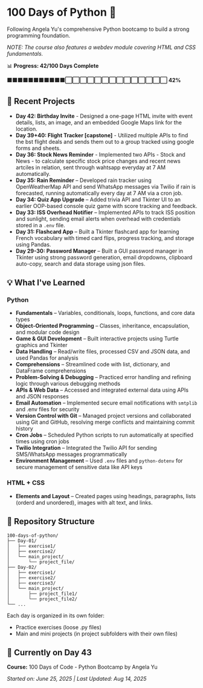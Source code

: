 # 100 Days of Python 🐍

Following Angela Yu's comprehensive Python bootcamp to build a strong programming foundation.

*NOTE: The course also features a webdev module covering HTML and CSS fundamentals.* 

📊 **Progress: 42/100 Days Complete**

**🟩🟩🟩🟩🟩🟩🟩🟩🟩🟩🟩⬜⬜⬜⬜⬜⬜⬜⬜⬜⬜⬜⬜⬜⬜ 42%**


## 🚀 Recent Projects
- **Day 42: Birthday Invite** - Designed a one-page HTML invite with event details, lists, an image, and an embedded Google Maps link for the location.
- **Day 39+40: Flight Tracker [capstone]** - Utilized multiple APIs to find the bst flight deals and sends them out to a group tracked using google forms and sheets.
- **Day 36: Stock News Reminder** - Implemented two APIs - Stock and News - to calculate specific stock price changes and recent news artciles in relation, sent through wahtsapp everyday at 7 AM automatically. 
- **Day 35: Rain Reminder** – Developed rain tracker using OpenWeatherMap API and send WhatsApp messages via Twilio if rain is forecasted, running automatically every day at 7 AM via a cron job.
- **Day 34: Quiz App Upgrade** – Added trivia API and Tkinter UI to an earlier OOP-based console quiz game with score tracking and feedback.
- **Day 33: ISS Overhead Notifier** – Implemented APIs to track ISS position and sunlight, sending email alerts when overhead with credentials stored in a `.env` file.
- **Day 31: Flashcard App** – Built a Tkinter flashcard app for learning French vocabulary with timed card flips, progress tracking, and storage using Pandas.
- **Day 29-30: Password Manager** – Built a GUI password manager in Tkinter using strong password generation, email dropdowns, clipboard auto-copy, search and data storage using json files.

## 💡 What I've Learned

### **Python**
- **Fundamentals** – Variables, conditionals, loops, functions, and core data types  
- **Object-Oriented Programming** – Classes, inheritance, encapsulation, and modular code design  
- **Game & GUI Development** – Built interactive projects using Turtle graphics and Tkinter  
- **Data Handling** – Read/write files, processed CSV and JSON data, and used Pandas for analysis  
- **Comprehensions** – Streamlined code with list, dictionary, and DataFrame comprehensions  
- **Problem-Solving & Debugging** – Practiced error handling and refining logic through various debugging methods  
- **APIs & Web Data** – Accessed and integrated external data using APIs and JSON responses  
- **Email Automation** – Implemented secure email notifications with `smtplib` and .env files for security  
- **Version Control with Git** – Managed project versions and collaborated using Git and GitHub, resolving merge conflicts and maintaining commit history  
- **Cron Jobs** – Scheduled Python scripts to run automatically at specified times using cron jobs  
- **Twilio Integration** – Integrated the Twilio API for sending SMS/WhatsApp messages programmatically  
- **Environment Management** – Used `.env` files and `python-dotenv` for secure management of sensitive data like API keys  

### **HTML + CSS**
- **Elements and Layout** – Created pages using headings, paragraphs, lists (orderd and unordered), images with alt text, and links.

## 📁 Repository Structure

```
100-days-of-python/
├── Day-01/
│   ├── exercise1/
│   ├── exercise2/
│   └── main_project/
│       └── project_file/ 
├── Day-02/
│   ├── exercise1/
│   ├── exercise2/
│   ├── exercise3/
│   └── main_project/
│       ├── project_file1/
│       └── project_file2/    
└── ...
```

Each day is organized in its own folder:
* Practice exercises (loose .py files)
* Main and mini projects (in project subfolders with their own files)

## 🎯 Currently on Day 43

**Course:** 100 Days of Code - Python Bootcamp by Angela Yu

*Started on: June 25, 2025 | Last Updated: Aug 14, 2025*
